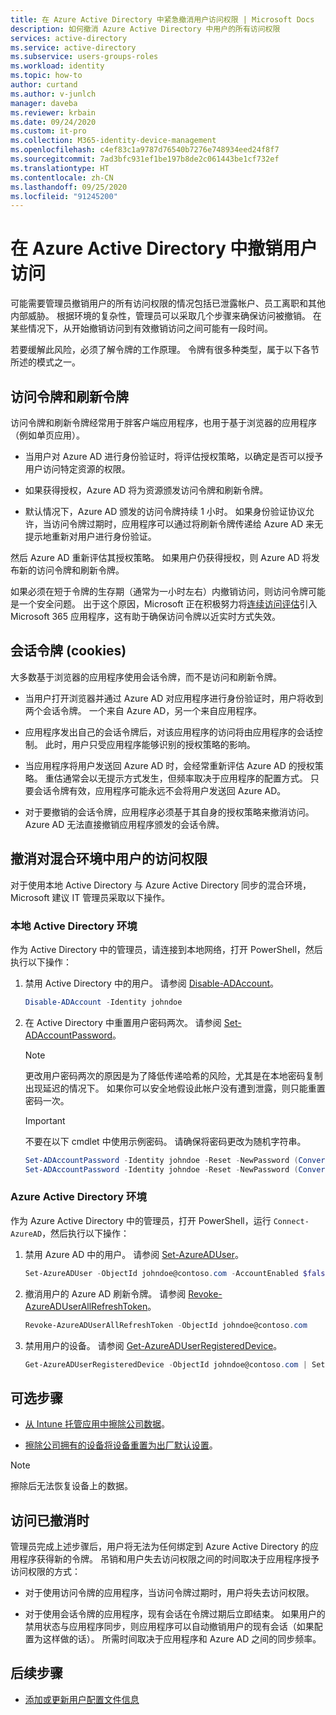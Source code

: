 ```yaml
---
title: 在 Azure Active Directory 中紧急撤消用户访问权限 | Microsoft Docs
description: 如何撤消 Azure Active Directory 中用户的所有访问权限
services: active-directory
ms.service: active-directory
ms.subservice: users-groups-roles
ms.workload: identity
ms.topic: how-to
author: curtand
ms.author: v-junlch
manager: daveba
ms.reviewer: krbain
ms.date: 09/24/2020
ms.custom: it-pro
ms.collection: M365-identity-device-management
ms.openlocfilehash: c4ef83c1a9787d76540b7276e748934eed24f8f7
ms.sourcegitcommit: 7ad3bfc931ef1be197b8de2c061443be1cf732ef
ms.translationtype: HT
ms.contentlocale: zh-CN
ms.lasthandoff: 09/25/2020
ms.locfileid: "91245200"
---
```

# <a name="revoke-user-access-in-azure-active-directory"></a>在 Azure Active Directory 中撤销用户访问

可能需要管理员撤销用户的所有访问权限的情况包括已泄露帐户、员工离职和其他内部威胁。 根据环境的复杂性，管理员可以采取几个步骤来确保访问被撤销。 在某些情况下，从开始撤销访问到有效撤销访问之间可能有一段时间。

若要缓解此风险，必须了解令牌的工作原理。 令牌有很多种类型，属于以下各节所述的模式之一。

## <a name="access-tokens-and-refresh-tokens"></a>访问令牌和刷新令牌

访问令牌和刷新令牌经常用于胖客户端应用程序，也用于基于浏览器的应用程序（例如单页应用）。

- 当用户对 Azure AD 进行身份验证时，将评估授权策略，以确定是否可以授予用户访问特定资源的权限。  

- 如果获得授权，Azure AD 将为资源颁发访问令牌和刷新令牌。  

- 默认情况下，Azure AD 颁发的访问令牌持续 1 小时。 如果身份验证协议允许，当访问令牌过期时，应用程序可以通过将刷新令牌传递给 Azure AD 来无提示地重新对用户进行身份验证。

然后 Azure AD 重新评估其授权策略。 如果用户仍获得授权，则 Azure AD 将发布新的访问令牌和刷新令牌。

如果必须在短于令牌的生存期（通常为一小时左右）内撤销访问，则访问令牌可能是一个安全问题。 出于这个原因，Microsoft 正在积极努力将[连续访问评估](../conditional-access/concept-continuous-access-evaluation.md)引入 Microsoft 365 应用程序，这有助于确保访问令牌以近实时方式失效。  

## <a name="session-tokens-cookies"></a>会话令牌 (cookies)

大多数基于浏览器的应用程序使用会话令牌，而不是访问和刷新令牌。  

- 当用户打开浏览器并通过 Azure AD 对应用程序进行身份验证时，用户将收到两个会话令牌。 一个来自 Azure AD，另一个来自应用程序。  

- 应用程序发出自己的会话令牌后，对该应用程序的访问将由应用程序的会话控制。 此时，用户只受应用程序能够识别的授权策略的影响。

- 当应用程序将用户发送回 Azure AD 时，会经常重新评估 Azure AD 的授权策略。 重估通常会以无提示方式发生，但频率取决于应用程序的配置方式。 只要会话令牌有效，应用程序可能永远不会将用户发送回 Azure AD。

- 对于要撤销的会话令牌，应用程序必须基于其自身的授权策略来撤消访问。 Azure AD 无法直接撤销应用程序颁发的会话令牌。  

## <a name="revoke-access-for-a-user-in-the-hybrid-environment"></a>撤消对混合环境中用户的访问权限

对于使用本地 Active Directory 与 Azure Active Directory 同步的混合环境，Microsoft 建议 IT 管理员采取以下操作。  

### <a name="on-premises-active-directory-environment"></a>本地 Active Directory 环境

作为 Active Directory 中的管理员，请连接到本地网络，打开 PowerShell，然后执行以下操作：

1. 禁用 Active Directory 中的用户。 请参阅 [Disable-ADAccount](https://docs.microsoft.com/powershell/module/addsadministration/disable-adaccount?view=win10-ps)。

    ```PowerShell
    Disable-ADAccount -Identity johndoe  
    ```

1. 在 Active Directory 中重置用户密码两次。 请参阅 [Set-ADAccountPassword](https://docs.microsoft.com/powershell/module/addsadministration/set-adaccountpassword?view=win10-ps)。

    > [!NOTE]
    > 更改用户密码两次的原因是为了降低传递哈希的风险，尤其是在本地密码复制出现延迟的情况下。 如果你可以安全地假设此帐户没有遭到泄露，则只能重置密码一次。

    > [!IMPORTANT] 
    > 不要在以下 cmdlet 中使用示例密码。 请确保将密码更改为随机字符串。

    ```PowerShell
    Set-ADAccountPassword -Identity johndoe -Reset -NewPassword (ConvertTo-SecureString -AsPlainText "p@ssw0rd1" -Force)
    Set-ADAccountPassword -Identity johndoe -Reset -NewPassword (ConvertTo-SecureString -AsPlainText "p@ssw0rd2" -Force)
    ```

### <a name="azure-active-directory-environment"></a>Azure Active Directory 环境

作为 Azure Active Directory 中的管理员，打开 PowerShell，运行 ``Connect-AzureAD``，然后执行以下操作：

1. 禁用 Azure AD 中的用户。 请参阅 [Set-AzureADUser](https://docs.microsoft.com/powershell/module/azuread/Set-AzureADUser?view=azureadps-2.0)。

    ```PowerShell
    Set-AzureADUser -ObjectId johndoe@contoso.com -AccountEnabled $false
    ```
1. 撤消用户的 Azure AD 刷新令牌。 请参阅 [Revoke-AzureADUserAllRefreshToken](https://docs.microsoft.com/powershell/module/azuread/revoke-azureaduserallrefreshtoken?view=azureadps-2.0)。

    ```PowerShell
    Revoke-AzureADUserAllRefreshToken -ObjectId johndoe@contoso.com
    ```

1. 禁用用户的设备。 请参阅 [Get-AzureADUserRegisteredDevice](https://docs.microsoft.com/powershell/module/azuread/get-azureaduserregistereddevice?view=azureadps-2.0)。

    ```PowerShell
    Get-AzureADUserRegisteredDevice -ObjectId johndoe@contoso.com | Set-AzureADDevice -AccountEnabled $false
    ```

## <a name="optional-steps"></a>可选步骤

- [从 Intune 托管应用中擦除公司数据](https://docs.microsoft.com/mem/intune/apps/apps-selective-wipe)。

- [擦除公司拥有的设备将设备重置为出厂默认设置](https://docs.microsoft.com/mem/intune/remote-actions/devices-wipe)。

> [!NOTE]
> 擦除后无法恢复设备上的数据。

## <a name="when-access-is-revoked"></a>访问已撤消时

管理员完成上述步骤后，用户将无法为任何绑定到 Azure Active Directory 的应用程序获得新的令牌。 吊销和用户失去访问权限之间的时间取决于应用程序授予访问权限的方式：

- 对于使用访问令牌的应用程序，当访问令牌过期时，用户将失去访问权限。

- 对于使用会话令牌的应用程序，现有会话在令牌过期后立即结束。 如果用户的禁用状态与应用程序同步，则应用程序可以自动撤销用户的现有会话（如果配置为这样做的话）。  所需时间取决于应用程序和 Azure AD 之间的同步频率。

## <a name="next-steps"></a>后续步骤

- [添加或更新用户配置文件信息](../fundamentals/active-directory-users-profile-azure-portal.md)


